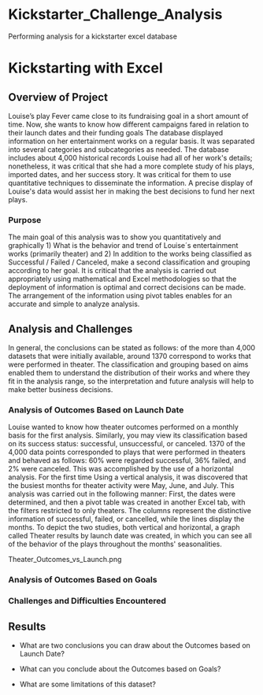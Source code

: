 # Kickstarter_Challenge_Analysis
Performing analysis for a kickstarter excel database
# Kickstarting with Excel

## Overview of Project
Louise’s play Fever came close to its fundraising goal in a short amount of time. Now, she wants to know how different campaigns fared in relation to their launch dates and their funding goals
The database displayed information on her entertainment works on a regular basis. It was separated into several categories and subcategories as needed. The database includes about 4,000 historical records
Louise had all of her work's details; nonetheless, it was critical that she had a more complete study of his plays, imported dates, and her success story. It was critical for them to use quantitative techniques to disseminate the information. A precise display of Louise's data would assist her in making the best decisions to fund her next plays.

### Purpose

The main goal of this analysis was to show you quantitatively and graphically 1) What is the behavior and trend of Louise´s entertainment works (primarily theater) and 
2) In addition to the works being classified as Successful / Failed / Canceled, make a second classification and grouping according to her goal.
It is critical that the analysis is carried out appropriately using mathematical and Excel methodologies so that the deployment of information is optimal and correct decisions can be made. The arrangement of the information using pivot tables enables for an accurate and simple to analyze analysis.

## Analysis and Challenges

In general, the conclusions can be stated as follows: of the more than 4,000 datasets that were initially available, around 1370 correspond to works that were performed in theater. The classification and grouping based on aims enabled them to understand the distribution of their works and where they fit in the analysis range, so the interpretation and future analysis will help to make better business decisions.

### Analysis of Outcomes Based on Launch Date

Louise wanted to know how theater outcomes performed on a monthly basis for the first analysis. Similarly, you may view its classification based on its success status: successful, unsuccessful, or canceled. 1370 of the 4,000 data points corresponded to plays that were performed in theaters and behaved as follows: 60% were regarded successful, 36% failed, and 2% were canceled. This was accomplished by the use of a horizontal analysis. For the first time Using a vertical analysis, it was discovered that the busiest months for theater activity were May, June, and July. This analysis was carried out in the following manner: First, the dates were determined, and then a pivot table was created in another Excel tab, with the filters restricted to only theaters. The columns represent the distinctive information of successful, failed, or cancelled, while the lines display the months.
To depict the two studies, both vertical and horizontal, a graph called Theater results by launch date was created, in which you can see all of the behavior of the plays throughout the months' seasonalities.

Theater_Outcomes_vs_Launch.png

### Analysis of Outcomes Based on Goals

### Challenges and Difficulties Encountered

## Results

- What are two conclusions you can draw about the Outcomes based on Launch Date?

- What can you conclude about the Outcomes based on Goals?

- What are some limitations of this dataset?
